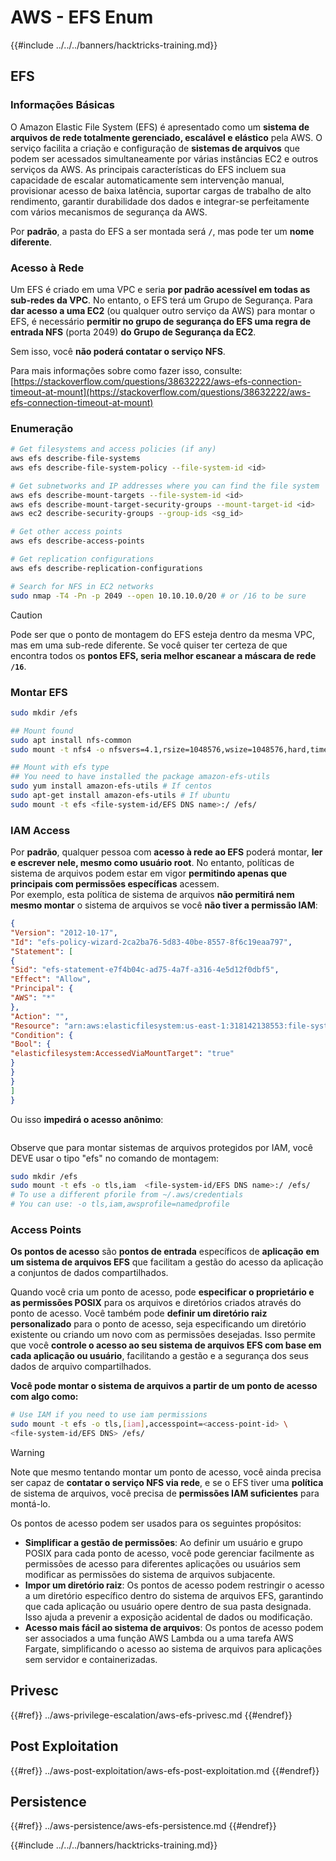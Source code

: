 # AWS - EFS Enum

{{#include ../../../banners/hacktricks-training.md}}

## EFS

### Informações Básicas

O Amazon Elastic File System (EFS) é apresentado como um **sistema de arquivos de rede totalmente gerenciado, escalável e elástico** pela AWS. O serviço facilita a criação e configuração de **sistemas de arquivos** que podem ser acessados simultaneamente por várias instâncias EC2 e outros serviços da AWS. As principais características do EFS incluem sua capacidade de escalar automaticamente sem intervenção manual, provisionar acesso de baixa latência, suportar cargas de trabalho de alto rendimento, garantir durabilidade dos dados e integrar-se perfeitamente com vários mecanismos de segurança da AWS.

Por **padrão**, a pasta do EFS a ser montada será **`/`**, mas pode ter um **nome diferente**.

### Acesso à Rede

Um EFS é criado em uma VPC e seria **por padrão acessível em todas as sub-redes da VPC**. No entanto, o EFS terá um Grupo de Segurança. Para **dar acesso a uma EC2** (ou qualquer outro serviço da AWS) para montar o EFS, é necessário **permitir no grupo de segurança do EFS uma regra de entrada NFS** (porta 2049) **do Grupo de Segurança da EC2**.

Sem isso, você **não poderá contatar o serviço NFS**.

Para mais informações sobre como fazer isso, consulte: [https://stackoverflow.com/questions/38632222/aws-efs-connection-timeout-at-mount](https://stackoverflow.com/questions/38632222/aws-efs-connection-timeout-at-mount)

### Enumeração
```bash
# Get filesystems and access policies (if any)
aws efs describe-file-systems
aws efs describe-file-system-policy --file-system-id <id>

# Get subnetworks and IP addresses where you can find the file system
aws efs describe-mount-targets --file-system-id <id>
aws efs describe-mount-target-security-groups --mount-target-id <id>
aws ec2 describe-security-groups --group-ids <sg_id>

# Get other access points
aws efs describe-access-points

# Get replication configurations
aws efs describe-replication-configurations

# Search for NFS in EC2 networks
sudo nmap -T4 -Pn -p 2049 --open 10.10.10.0/20 # or /16 to be sure
```
> [!CAUTION]
> Pode ser que o ponto de montagem do EFS esteja dentro da mesma VPC, mas em uma sub-rede diferente. Se você quiser ter certeza de que encontra todos os **pontos EFS, seria melhor escanear a máscara de rede `/16`**.

### Montar EFS
```bash
sudo mkdir /efs

## Mount found
sudo apt install nfs-common
sudo mount -t nfs4 -o nfsvers=4.1,rsize=1048576,wsize=1048576,hard,timeo=600,retrans=2,noresvport <IP>:/ /efs

## Mount with efs type
## You need to have installed the package amazon-efs-utils
sudo yum install amazon-efs-utils # If centos
sudo apt-get install amazon-efs-utils # If ubuntu
sudo mount -t efs <file-system-id/EFS DNS name>:/ /efs/
```
### IAM Access

Por **padrão**, qualquer pessoa com **acesso à rede ao EFS** poderá montar, **ler e escrever nele, mesmo como usuário root**. No entanto, políticas de sistema de arquivos podem estar em vigor **permitindo apenas que principais com permissões específicas** acessem.\
Por exemplo, esta política de sistema de arquivos **não permitirá nem mesmo montar** o sistema de arquivos se você **não tiver a permissão IAM**:
```json
{
"Version": "2012-10-17",
"Id": "efs-policy-wizard-2ca2ba76-5d83-40be-8557-8f6c19eaa797",
"Statement": [
{
"Sid": "efs-statement-e7f4b04c-ad75-4a7f-a316-4e5d12f0dbf5",
"Effect": "Allow",
"Principal": {
"AWS": "*"
},
"Action": "",
"Resource": "arn:aws:elasticfilesystem:us-east-1:318142138553:file-system/fs-0ab66ad201b58a018",
"Condition": {
"Bool": {
"elasticfilesystem:AccessedViaMountTarget": "true"
}
}
}
]
}
```
Ou isso **impedirá o acesso anônimo**:

<figure><img src="../../../images/image (278).png" alt=""><figcaption></figcaption></figure>

Observe que para montar sistemas de arquivos protegidos por IAM, você DEVE usar o tipo "efs" no comando de montagem:
```bash
sudo mkdir /efs
sudo mount -t efs -o tls,iam  <file-system-id/EFS DNS name>:/ /efs/
# To use a different pforile from ~/.aws/credentials
# You can use: -o tls,iam,awsprofile=namedprofile
```
### Access Points

**Os pontos de acesso** são **pontos de entrada** específicos de **aplicação** **em um sistema de arquivos EFS** que facilitam a gestão do acesso da aplicação a conjuntos de dados compartilhados.

Quando você cria um ponto de acesso, pode **especificar o proprietário e as permissões POSIX** para os arquivos e diretórios criados através do ponto de acesso. Você também pode **definir um diretório raiz personalizado** para o ponto de acesso, seja especificando um diretório existente ou criando um novo com as permissões desejadas. Isso permite que você **controle o acesso ao seu sistema de arquivos EFS com base em cada aplicação ou usuário**, facilitando a gestão e a segurança dos seus dados de arquivo compartilhados.

**Você pode montar o sistema de arquivos a partir de um ponto de acesso com algo como:**
```bash
# Use IAM if you need to use iam permissions
sudo mount -t efs -o tls,[iam],accesspoint=<access-point-id> \
<file-system-id/EFS DNS> /efs/
```
> [!WARNING]
> Note que mesmo tentando montar um ponto de acesso, você ainda precisa ser capaz de **contatar o serviço NFS via rede**, e se o EFS tiver uma **política** de sistema de arquivos, você precisa de **permissões IAM suficientes** para montá-lo.

Os pontos de acesso podem ser usados para os seguintes propósitos:

- **Simplificar a gestão de permissões**: Ao definir um usuário e grupo POSIX para cada ponto de acesso, você pode gerenciar facilmente as permissões de acesso para diferentes aplicações ou usuários sem modificar as permissões do sistema de arquivos subjacente.
- **Impor um diretório raiz**: Os pontos de acesso podem restringir o acesso a um diretório específico dentro do sistema de arquivos EFS, garantindo que cada aplicação ou usuário opere dentro de sua pasta designada. Isso ajuda a prevenir a exposição acidental de dados ou modificação.
- **Acesso mais fácil ao sistema de arquivos**: Os pontos de acesso podem ser associados a uma função AWS Lambda ou a uma tarefa AWS Fargate, simplificando o acesso ao sistema de arquivos para aplicações sem servidor e containerizadas.

## Privesc

{{#ref}}
../aws-privilege-escalation/aws-efs-privesc.md
{{#endref}}

## Post Exploitation

{{#ref}}
../aws-post-exploitation/aws-efs-post-exploitation.md
{{#endref}}

## Persistence

{{#ref}}
../aws-persistence/aws-efs-persistence.md
{{#endref}}

{{#include ../../../banners/hacktricks-training.md}}
